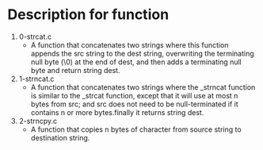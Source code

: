 # Description for function

1. 0-strcat.c
   * A function that concatenates two strings where this function appends the src string to the dest string, overwriting the terminating null byte (\0) at the end of dest, and then adds a terminating null byte and return string dest.
2. 1-strncat.c
   * A function that concatenates two strings where the _strncat function is similar to the _strcat function, except that it will use at most n bytes from src; and src does not need to be null-terminated if it contains n or more bytes.finally it returns string dest.
3. 2-strncpy.c
   * A function that copies n bytes of character from source string to destination string.
